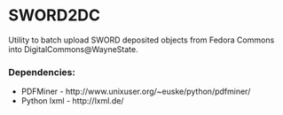 SWORD2DC
========

Utility to batch upload SWORD deposited objects from Fedora Commons into DigitalCommons@WayneState.


<h3>Dependencies:</h3>
<ul>
<li>PDFMiner - http://www.unixuser.org/~euske/python/pdfminer/</li>
<li>Python lxml - http://lxml.de/</li>
</ul>
